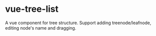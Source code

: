 # vue-tree-list
A vue component for tree structure. Support adding treenode/leafnode, editing node's name and dragging.
